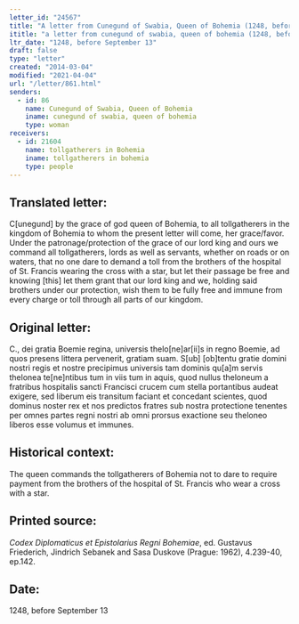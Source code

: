 ```yaml
---
letter_id: "24567"
title: "A letter from Cunegund of Swabia, Queen of Bohemia (1248, before September 13)"
ititle: "a letter from cunegund of swabia, queen of bohemia (1248, before september 13)"
ltr_date: "1248, before September 13"
draft: false
type: "letter"
created: "2014-03-04"
modified: "2021-04-04"
url: "/letter/861.html"
senders:
  - id: 86
    name: Cunegund of Swabia, Queen of Bohemia
    iname: cunegund of swabia, queen of bohemia
    type: woman
receivers:
  - id: 21604
    name: tollgatherers in Bohemia
    iname: tollgatherers in bohemia
    type: people
---
```

<h2> Translated letter:</h2><p>C[unegund] by the grace of god queen of Bohemia, to all tollgatherers in the kingdom of Bohemia to whom the present letter will come, her grace/favor. Under the patronage/protection of the grace of our lord king and ours we command all tollgatherers, lords as well as servants, whether on roads or on waters, that no one dare to demand a toll from the brothers of the hospital of St. Francis wearing the cross with a star, but let their passage be free and knowing [this] let them grant that our lord king and we, holding said brothers under our protection, wish them to be fully free and immune from every charge or toll through all parts of our kingdom.</p><h2 class="mt-4"> Original letter:</h2>C., dei gratia Boemie regina, universis thelo[ne]ar[ii]s in regno Boemie, ad quos presens littera pervenerit, gratiam suam.  S[ub] [ob]tentu gratie domini nostri regis et nostre precipimus universis tam dominis qu[a]m servis thelonea
te[ne]ntibus tum in viis tum in aquis, quod nullus theloneum a fratribus hospitalis sancti Francisci crucem cum stella portantibus audeat exigere, sed liberum eis transitum faciant et concedant scientes, quod dominus noster rex et nos predictos fratres sub nostra protectione tenentes per omnes partes regni nostri ab omni prorsus exactione seu theloneo liberos esse volumus et immunes.
<h2 class="mt-4"> Historical context:</h2>The queen commands the tollgatherers of Bohemia not to dare to require payment from the brothers of the hospital of St. Francis who wear a cross with a star.
<h2 class="mt-4"> Printed source:</h2><p><em>Codex Diplomaticus et Epistolarius Regni Bohemiae</em>, ed. Gustavus Friederich, Jindrich Sebanek and Sasa Duskove (Prague: 1962), 4.239-40, ep.142.</p><h2 class="mt-4"> Date:</h2>1248, before September 13
